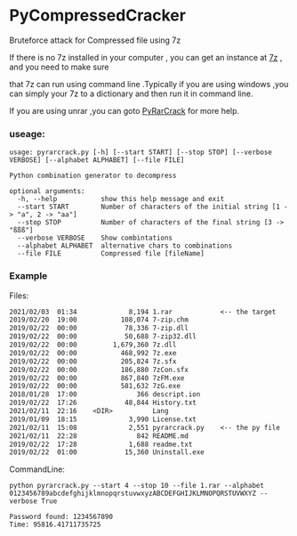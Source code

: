 # PyCompressedCracker
Bruteforce attack for Compressed file using 7z

If there is no 7z installed in your computer , you can get an instance at [7z](https://www.7-zip.org/) , and you need to make sure

that 7z can run using command line .Typically if you are using windows ,you can simply your 7z to a dictionary and then run it in command line.

If you are using  unrar ,you can goto [PyRarCrack](https://github.com/dunossauro/PyRarCrack) for more help.



### useage:

```
usage: pyrarcrack.py [-h] [--start START] [--stop STOP] [--verbose VERBOSE] [--alphabet ALPHABET] [--file FILE]

Python combination generator to decompress

optional arguments:
  -h, --help           show this help message and exit
  --start START        Number of characters of the initial string [1 -> "a", 2 -> "aa"]
  --stop STOP          Number of characters of the final string [3 -> "ßßß"]
  --verbose VERBOSE    Show combintations
  --alphabet ALPHABET  alternative chars to combinations
  --file FILE          Compressed file [fileName]
```

### Example

Files:

```txt
2021/02/03  01:34             8,194 1.rar            <-- the target
2019/02/20  19:00           108,074 7-zip.chm
2019/02/22  00:00            78,336 7-zip.dll
2019/02/22  00:00            50,688 7-zip32.dll
2019/02/22  00:00         1,679,360 7z.dll
2019/02/22  00:00           468,992 7z.exe
2019/02/22  00:00           205,824 7z.sfx
2019/02/22  00:00           186,880 7zCon.sfx
2019/02/22  00:00           867,840 7zFM.exe
2019/02/22  00:00           581,632 7zG.exe
2018/01/28  17:00               366 descript.ion
2019/02/22  17:26            48,844 History.txt
2021/02/11  22:16    <DIR>          Lang
2019/01/09  18:15             3,990 License.txt
2021/02/11  15:08             2,551 pyrarcrack.py    <-- the py file 
2021/02/11  22:28               842 README.md
2019/02/22  17:28             1,688 readme.txt
2019/02/22  01:00            15,360 Uninstall.exe
```

CommandLine:

```
python pyrarcrack.py --start 4 --stop 10 --file 1.rar --alphabet 0123456789abcdefghijklmnopqrstuvwxyzABCDEFGHIJKLMNOPQRSTUVWXYZ --verbose True

Password found: 1234567890
Time: 95816.41711735725
```
